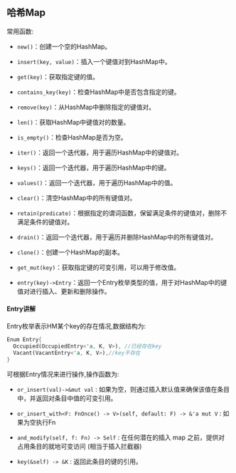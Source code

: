 ## 哈希Map

常用函数: 
+ `new()`：创建一个空的HashMap。

+ `insert(key, value)`：插入一个键值对到HashMap中。

+ `get(key)`：获取指定键的值。

+ `contains_key(key)`：检查HashMap中是否包含指定的键。

+ `remove(key)`：从HashMap中删除指定的键值对。

+ `len()`：获取HashMap中键值对的数量。

+ `is_empty()`：检查HashMap是否为空。

+ `iter()`：返回一个迭代器，用于遍历HashMap中的键值对。

+ `keys()`：返回一个迭代器，用于遍历HashMap中的键。

+ `values()`：返回一个迭代器，用于遍历HashMap中的值。

+ `clear()`：清空HashMap中的所有键值对。

+ `retain(predicate)`：根据指定的谓词函数，保留满足条件的键值对，删除不满足条件的键值对。

+ `drain()`：返回一个迭代器，用于遍历并删除HashMap中的所有键值对。

+ `clone()`：创建一个HashMap的副本。

+ `get_mut(key)`：获取指定键的可变引用，可以用于修改值。

+ `entry(key)->Entry`：返回一个Entry枚举类型的值，用于对HashMap中的键值对进行插入、更新和删除操作。

#### Entry讲解
Entry枚举表示HM某个key的存在情况,数据结构为:
```rust
Enum Entry{
  Occupied(OccupiedEntry<'a, K, V>), //已经存在key
  Vacant(VacantEntry<'a, K, V>),//key不存在
}
```
可根据Entry情况来进行操作,操作函数为:
+ `or_insert(val)->&mut val` : 如果为空，则通过插入默认值来确保该值在条目中，并返回对条目中值的可变引用。

+ `or_insert_with<F: FnOnce() -> V>(self, default: F) -> &'a mut V` : 如果为空执行Fn

+ `and_modify(self, f: Fn) -> Self` : 在任何潜在的插入 map 之前，提供对占用条目的就地可变访问 (相当于插入拦截器)

+ `key(&self) -> &K` : 返回此条目的键的引用。